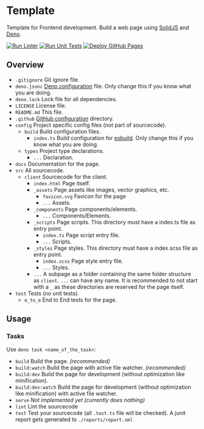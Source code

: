 # Template
Template for Frontend development. Build a web page using [SolidJS](https://solidjs.com) and [Deno](https://deno.land).

[![Run Linter](https://github.com/JavaScriptPlayground/Template/actions/workflows/lint.yml/badge.svg)](https://github.com/JavaScriptPlayground/Template/actions/workflows/lint.yml)
[![Run Unit Tests](https://github.com/JavaScriptPlayground/Template/actions/workflows/test.yml/badge.svg)](https://github.com/JavaScriptPlayground/Template/actions/workflows/test.yml)
[![Deploy GitHub Pages](https://github.com/JavaScriptPlayground/Template/actions/workflows/deployment.yml/badge.svg)](https://github.com/JavaScriptPlayground/Template/actions/workflows/deployment.yml)

## Overview

- `.gitignore` Git ignore file.
- `deno.jsonc` [Deno configuration](https://docs.deno.com/runtime/manual/getting_started/configuration_file) file. Only
  change this if you know what you are doing.
- `deno.lock` Lock file for all dependencies.
- `LICENSE` License file.
- `README.md` This file.
- `.github` [GitHub configuration](https://www.freecodecamp.org/news/how-to-use-the-dot-github-repository/) directory.
- `config` Project specific config files (not part of sourcecode).
  - `build` Build configuration files.
    - `index.ts` Build configuration for [esbuild](https://esbuild.github.io). Only change this if you know what you are doing.
  - `types` Project type declarations.
    - `...` Declaration.
- `docs` Documentation for the page.
- `src` All sourcecode.
  - `client` Sourcecode for the client.
    - `index.html` Page itself.
    - `_assets` Page assets like images, vector graphics, etc.
      - `favicon.svg` Favicon for the page
      - `...` Assets.
    - `_components` Page components/elements.
      - `...` Components/Elements.
    - `_scripts` Page scripts. This directory must have a index.ts file as entry point.
      - `index.ts` Page script entry file.
      - `...` Scripts.
    - `_styles` Page styles. This directory must have a index.scss file as entry point.
      - `index.scss` Page style entry file.
      - `...` Styles.
    - `...` A subpage as a folder containing the same folder structure as `client`. `...` can have any name. It is
      recommended to not start with a `_` as these directories are reserved for the page itself.
- `test` Tests (no unit tests).
  - `e_to_e` End to End tests for the page.

## Usage

### Tasks

Use `deno task <name_of_the_task>`:

- `build` Build the page. *(recommended)*
- `build:watch` Build the page with active file watcher. *(recommended)*
- `build:dev` Build the page for development (without optimization like minification).
- `build:dev:watch` Build the page for development (without optimization like minification) with active file watcher.
- `serve` *Not implemented yet (currently does nothing)*
- `lint` Lint the sourcecode
- `test` Test your sourcecode (all `.test.ts` file will be checked). A junit report gets generated to `./reports/report.xml`

